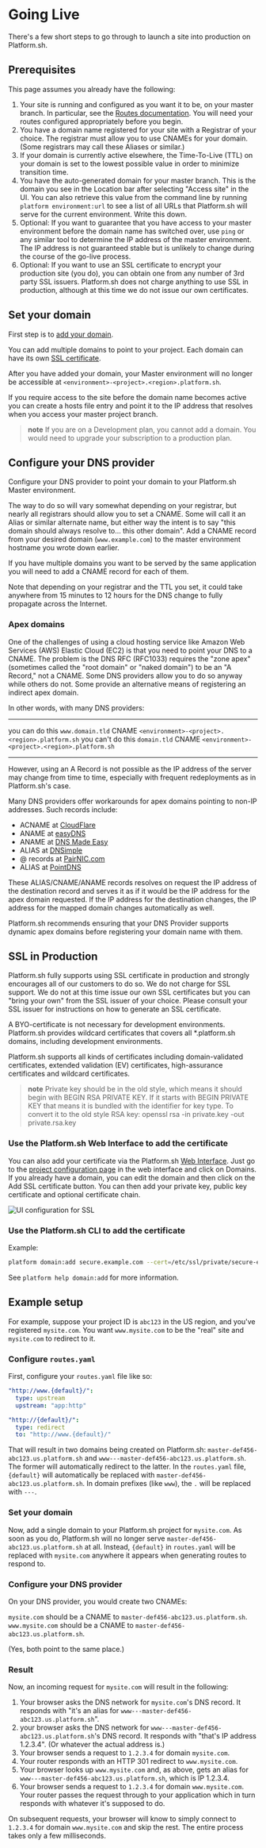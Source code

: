 # Going Live

There's a few short steps to go through to launch a site into production on Platform.sh.

## Prerequisites

This page assumes you already have the following:

1. Your site is running and configured as you want it to be, on your master branch.  In particular, see the [Routes documentation](/configuration/routes.md). You will need your routes configured appropriately before you begin.
2. You have a domain name registered for your site with a Registrar of your choice. The registrar must allow you to use CNAMEs for your domain.  (Some registrars may call these Aliases or similar.)
3. If your domain is currently active elsewhere, the Time-To-Live (TTL) on your domain is set to the lowest possible value in order to minimize transition time.
4. You have the auto-generated domain for your master branch.  This is the domain you see in the Location bar after selecting "Access site" in the UI.  You can also retrieve this value from the command line by running `platform environment:url` to see a list of all URLs that Platform.sh will serve for the current environment.  Write this down.
5. Optional: If you want to guarantee that you have access to  your master environment before the domain name has switched over, use `ping` or any similar tool to determine the IP address of the master environment.  The IP address is not guaranteed stable but is unlikely to change during the course of the go-live process.
6. Optional: If you want to use an SSL certificate to encrypt your production site (you do), you can obtain one from any number of 3rd party SSL issuers.  Platform.sh does not charge anything to use SSL in production, although at this time we do not issue our own certificates.

## Set your domain

First step is to [add your domain](/administration/web/configure-project.html#domains).

You can add multiple domains to point to your project. Each domain can have its own [SSL certificate](/development/going-live/ssl.md).

After you have added your domain, your Master environment will no longer be accessible at `<environment>-<project>.<region>.platform.sh`.

If you require access to the site before the domain name becomes active you can create a hosts file entry and point it to the IP address that resolves when you access your master project branch.

> **note**
> If you are on a Development plan, you cannot add a domain. You would need to upgrade your subscription to a production plan.


## Configure your DNS provider

Configure your DNS provider to point your domain to your Platform.sh Master environment.

The way to do so will vary somewhat depending on your registrar, but nearly all registrars should allow you to set a CNAME.  Some will call it an Alias or similar alternate name, but either way the intent is to say "this domain should always resolve to... this other domain".  Add a CNAME record from your desired domain (`www.example.com`) to the master environment hostname you wrote down earlier.

If you have multiple domains you want to be served by the same application you will need to add a CNAME record for each of them.

Note that depending on your registrar and the TTL you set, it could take anywhere from 15 minutes to 12 hours for the DNS change to fully propagate across the Internet.

### Apex domains

One of the challenges of using a cloud hosting service like Amazon Web Services (AWS) Elastic Cloud (EC2) is that you need to point your DNS to a CNAME. The problem is the DNS RFC (RFC1033) requires the "zone apex" (sometimes called the "root domain" or "naked domain") to be an "A Record," not a CNAME. Some DNS providers allow you to do so anyway while others do not. Some provide an alternative means of registering an indirect apex domain.

In other words, with many DNS providers:

----------------- ------------------- ------ ----------------------------------------------
you can do this   `www.domain.tld`    CNAME  `<environment>-<project>.<region>.platform.sh`
you can't do this `domain.tld`        CNAME  `<environment>-<project>.<region>.platform.sh`
----------------- ------------------- ------ ----------------------------------------------

However, using an A Record is not possible as the IP address of the server may change from time to time, especially with frequent redeployments as in Platform.sh's case.

Many DNS providers offer workarounds for apex domains pointing to non-IP addresses.  Such records include:

* ACNAME at [CloudFlare](https://www.cloudflare.com/)
* ANAME at [easyDNS](https://www.easydns.com/)
* ANAME at [DNS Made Easy](http://www.dnsmadeeasy.com/)
* ALIAS at [DNSimple](https://dnsimple.com/)
* @ records at [PairNIC.com](https://www.pairnic.com/)
* ALIAS at [PointDNS](https://pointhq.com/)

These ALIAS/CNAME/ANAME records resolves on request the IP address of the destination record and serves it as if it would be the IP address for the apex domain requested. If the IP address for the destination
changes, the IP address for the mapped domain changes automatically as well.

Platform.sh recommends ensuring that your DNS Provider supports dynamic apex domains before registering your domain name with them.

## SSL in Production

Platform.sh fully supports using SSL certificate in production and strongly encourages all of our customers to do so.  We do not charge for SSL support.  We do not at this time issue our own SSL certificates but you can "bring your own" from the SSL issuer of your choice.  Please consult your SSL issuer for instructions on how to generate an SSL certificate.

A BYO-certificate is not necessary for development environments.  Platform.sh provides wildcard certificates that covers all *.platform.sh domains, including development environments.

Platform.sh supports all kinds of certificates including domain-validated certificates, extended validation (EV) certificates, high-assurance certificates and wildcard certificates.

> **note**
> Private key should be in the old style, which means it should begin with BEGIN RSA PRIVATE KEY. If it starts with BEGIN PRIVATE KEY that means it is bundled with the identifier for key type. To convert it to the old style RSA key:
> openssl rsa -in private.key -out private.rsa.key

### Use the Platform.sh Web Interface to add the certificate

You can also add your certificate via the Platform.sh [Web Interface](/administration/web.md). Just go to the [project configuration page](/administration/web/configure-project.md) in the web interface and click on Domains. If you already have a domain, you can edit the domain and then click on the Add SSL certificate button. You can then add your private key, public key certificate and optional certificate chain.

![UI configuration for SSL](/images/ui-ssl.png)

### Use the Platform.sh CLI to add the certificate

Example:
```bash
platform domain:add secure.example.com --cert=/etc/ssl/private/secure-example-com.crt --key=/etc/ssl/private/secure-example-com.key
```

See `platform help domain:add` for more information.


## Example setup

For example, suppose your project ID is `abc123` in the US region, and you've registered `mysite.com`.  You want `www.mysite.com` to be the "real" site and `mysite.com` to redirect to it.

### Configure `routes.yaml`

First, configure your `routes.yaml` file like so:

```yaml
"http://www.{default}/":
  type: upstream
  upstream: "app:http"

"http://{default}/":
  type: redirect
  to: "http://www.{default}/"
```

That will result in two domains being created on Platform.sh: `master-def456-abc123.us.platform.sh` and `www---master-def456-abc123.us.platform.sh`.  The former will automatically redirect to the latter.  In the `routes.yaml` file, `{default}` will automatically be replaced with `master-def456-abc123.us.platform.sh`.  In domain prefixes (like `www`), the `.` will be replaced with `---`.

### Set your domain

Now, add a single domain to your Platform.sh project for `mysite.com`.  As soon as you do, Platform.sh will no longer serve `master-def456-abc123.us.platform.sh` at all.  Instead, `{default}` in `routes.yaml` will be replaced with `mysite.com` anywhere it appears when generating routes to respond to.

### Configure your DNS provider

On your DNS provider, you would create two CNAMEs:

`mysite.com` should be a CNAME to `master-def456-abc123.us.platform.sh`.
`www.mysite.com` should be a CNAME to `master-def456-abc123.us.platform.sh`.

(Yes, both point to the same place.)

### Result

Now, an incoming request for `mysite.com` will result in the following:

1) Your browser asks the DNS network for `mysite.com`'s DNS record.  It responds with "it's an alias for `www---master-def456-abc123.us.platform.sh`".
2) your browser asks the DNS network for `www---master-def456-abc123.us.platform.sh`'s DNS record.  It responds with "that's IP address 1.2.3.4".  (Or whatever the actual address is.)
3) Your browser sends a request to `1.2.3.4` for domain `mysite.com`.
4) Your router responds with an HTTP 301 redirect to `www.mysite.com`.
5) Your browser looks up `www.mysite.com` and, as above, gets an alias for `www---master-def456-abc123.us.platform.sh`, which is IP 1.2.3.4.
6) Your browser sends a request to `1.2.3.4` for domain `www.mysite.com`.  Your router passes the request through to your application which in turn responds with whatever it's supposed to do.

On subsequent requests, your browser will know to simply connect to `1.2.3.4` for domain `www.mysite.com` and skip the rest.  The entire process takes only a few milliseconds.

